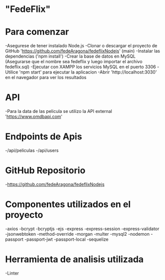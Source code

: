 # "FedeFlix"



# Para comenzar
-Asegurese de tener instalado Node.js 
-Clonar o descargar el proyecto de GitHub 'https://github.com/fedeAragona/fedeflixNodejs' (main)
-Instalar las dependencias ('npm install')
-Crear la base de datos en MySQL (Asegurarse que el nombre sea fedeflix y luego importar el archivo fedeflix.sql)
-Ejecutar con XAMPP los servicios MySQL en el puerto 3306
-Utilice 'npm start' para ejecutar la aplicacion 
-Abrir 'http://localhost:3030' en el navegador para ver los resultados

# API
-Para la data de las pelicula se utilizo la API external 'https://www.omdbapi.com'

# Endpoints de Apis
-/api/peliculas
-/api/users

# GitHub Repositorio
-https://github.com/fedeAragona/fedeflixNodejs

# Componentes utilizados en el proyecto
-axios
-bcrypt
-bcryptjs
-ejs
-express
-express-session
-express-validator
-jsonwebtoken
-method-override
-morgan
-multer
-mysql2
-nodemon
-passport
-passport-jwt
-passport-local
-sequelize

# Herramienta de analisis utilizada
-Linter
